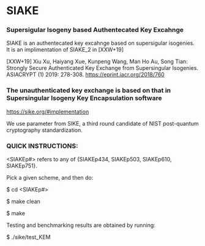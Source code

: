 # SIAKE

### Supersigular Isogeny based Authentecated Key Excahnge
SIAKE is an authentecated key excahnge based on supersigular isogenies. 
It is an implimentation of SIAKE_2 in [XXW+19]

[XXW+19] Xiu Xu, Haiyang Xue, Kunpeng Wang, Man Ho Au, Song Tian: Strongly Secure Authenticated Key Exchange from Supersingular Isogenies. ASIACRYPT (1) 2019: 278-308.
https://eprint.iacr.org/2018/760

### The unauthenticated key exchange is based on that in Supersingular Isogeny Key Encapsulation software
https://sike.org/#implementation

We use parameter from SIKE, a third round candidate of NIST post-quantum cryptography standardization.


### QUICK INSTRUCTIONS:


<SIAKEp#> refers to any of {SIAKEp434, SIAKEp503, SIAKEp610, SIAKEp751}.

Pick a given scheme, and then do:

$ cd <SIAKEp#>

$ make clean

$ make

Testing and benchmarking results are obtained by running:

$ ./sike/test_KEM

